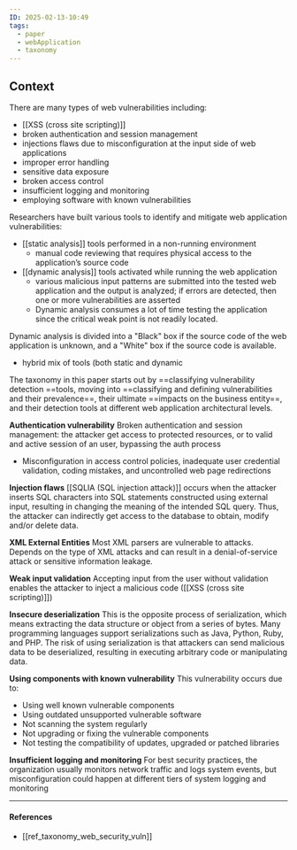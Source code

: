 ```yaml
---
ID: 2025-02-13-10:49
tags:
  - paper
  - webApplication
  - taxonomy
---
```

## Context

There are many types of web vulnerabilities including:
- [[XSS (cross site scripting)]]
- broken authentication and session management
- injections flaws due to misconfiguration at the input side of web applications
- improper error handling
- sensitive data exposure 
- broken access control
- insufficient logging and monitoring
- employing software with known vulnerabilities

Researchers have built various tools to identify and mitigate web application vulnerabilities:
- [[static analysis]] tools performed in a non-running environment
	- manual code reviewing that requires physical access to the application’s source code
- [[dynamic analysis]] tools activated while running the web application
	- various malicious input patterns are submitted into the tested web application and the output is analyzed; if errors are detected, then one or more vulnerabilities are asserted
	- Dynamic analysis consumes a lot of time testing the application since the critical weak point is not readily located.

Dynamic analysis is divided into a "Black" box if the source code of the web application is unknown, and a "White" box if the source code is available.
- hybrid mix of tools (both static and dynamic

The taxonomy in this paper starts out by ==classifying vulnerability detection ==tools, moving into ==classifying and defining vulnerabilities and their prevalence==, their ultimate ==impacts on the business entity==, and their detection tools at different web application architectural levels.

**Authentication vulnerability**
Broken authentication and session management: the attacker get access to protected resources, or to valid and active session of an user, bypassing the auth process
- Misconfiguration in access control policies, inadequate user credential validation, coding mistakes, and uncontrolled web page redirections

**Injection flaws**
[[SQLIA (SQL injection attack)]] occurs when the attacker inserts SQL characters into SQL statements constructed using external input, resulting in changing the meaning of the intended SQL query. Thus, the attacker can indirectly get access to the database to obtain, modify and/or delete data.

**XML External Entities**
Most XML parsers are vulnerable to attacks. Depends on the type of XML attacks and can result in a denial-of-service attack or sensitive information leakage.

**Weak input validation**
Accepting input from the user without validation enables the attacker to inject a malicious code ([[XSS (cross site scripting)]])

**Insecure deserialization**
This is the opposite process of serialization, which means extracting the data structure or object from a series of bytes. Many programming languages support serializations such as Java, Python, Ruby, and PHP.
The risk of using serialization is that attackers can send malicious data to be deserialized, resulting in executing arbitrary code or manipulating data.

**Using components with known vulnerability**
This vulnerability occurs due to:
- Using well known vulnerable components
- Using outdated unsupported vulnerable software
- Not scanning the system regularly
- Not upgrading or fixing the vulnerable components
- Not testing the compatibility of updates, upgraded or patched libraries

**Insufficient logging and monitoring**
For best security practices, the organization usually monitors network traffic and logs system events, but misconfiguration could happen at different tiers of system logging and monitoring

---
#### References
- [[ref_taxonomy_web_security_vuln]]